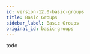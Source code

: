 ```yaml
---
id: version-12.0-basic-groups
title: Basic Groups
sidebar_label: Basic Groups
original_id: basic-groups
---
```


todo
